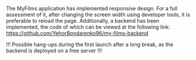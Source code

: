 The MyFilms application has implemented responsive design. For a full assessment
of it, after changing the screen width using developer tools, it is preferable
to reload the page. Additionally, a backend has been implemented, the code of
which can be viewed at the following link:
https://github.com/YehorBondarenko96/my-films-backend

!!! Possible hang-ups during the first launch after a long break, as the backend
is deployed on a free server !!!

